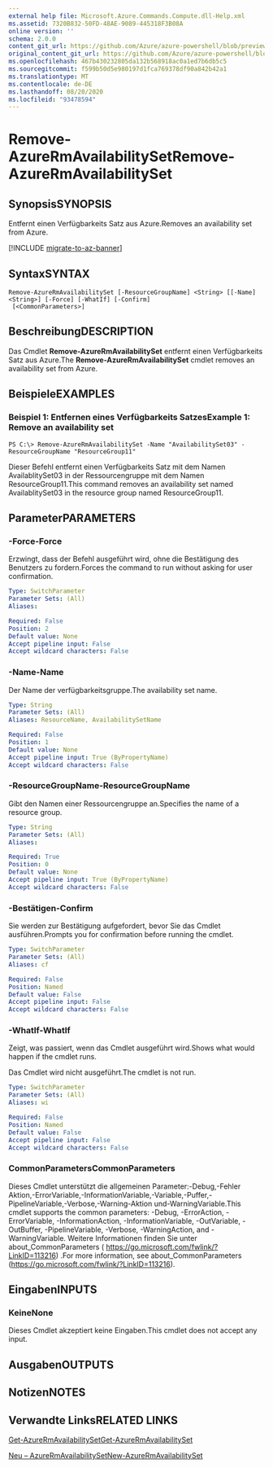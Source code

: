 ```yaml
---
external help file: Microsoft.Azure.Commands.Compute.dll-Help.xml
ms.assetid: 7320B832-50FD-48AE-9089-445318F3B08A
online version: ''
schema: 2.0.0
content_git_url: https://github.com/Azure/azure-powershell/blob/preview/src/ResourceManager/Compute/Stack/Commands.Compute/help/Remove-AzureRmAvailabilitySet.md
original_content_git_url: https://github.com/Azure/azure-powershell/blob/preview/src/ResourceManager/Compute/Stack/Commands.Compute/help/Remove-AzureRmAvailabilitySet.md
ms.openlocfilehash: 467b430232805da132b568918ac0a1ed7b6db5c5
ms.sourcegitcommit: f599b50d5e980197d1fca769378df90a842b42a1
ms.translationtype: MT
ms.contentlocale: de-DE
ms.lasthandoff: 08/20/2020
ms.locfileid: "93478594"
---
```

# <span data-ttu-id="76bd2-101">Remove-AzureRmAvailabilitySet</span><span class="sxs-lookup"><span data-stu-id="76bd2-101">Remove-AzureRmAvailabilitySet</span></span>

## <span data-ttu-id="76bd2-102">Synopsis</span><span class="sxs-lookup"><span data-stu-id="76bd2-102">SYNOPSIS</span></span>
<span data-ttu-id="76bd2-103">Entfernt einen Verfügbarkeits Satz aus Azure.</span><span class="sxs-lookup"><span data-stu-id="76bd2-103">Removes an availability set from Azure.</span></span>

[!INCLUDE [migrate-to-az-banner](../../includes/migrate-to-az-banner.md)]

## <span data-ttu-id="76bd2-104">Syntax</span><span class="sxs-lookup"><span data-stu-id="76bd2-104">SYNTAX</span></span>

```
Remove-AzureRmAvailabilitySet [-ResourceGroupName] <String> [[-Name] <String>] [-Force] [-WhatIf] [-Confirm]
 [<CommonParameters>]
```

## <span data-ttu-id="76bd2-105">Beschreibung</span><span class="sxs-lookup"><span data-stu-id="76bd2-105">DESCRIPTION</span></span>
<span data-ttu-id="76bd2-106">Das Cmdlet **Remove-AzureRmAvailabilitySet** entfernt einen Verfügbarkeits Satz aus Azure.</span><span class="sxs-lookup"><span data-stu-id="76bd2-106">The **Remove-AzureRmAvailabilitySet** cmdlet removes an availability set from Azure.</span></span>

## <span data-ttu-id="76bd2-107">Beispiele</span><span class="sxs-lookup"><span data-stu-id="76bd2-107">EXAMPLES</span></span>

### <span data-ttu-id="76bd2-108">Beispiel 1: Entfernen eines Verfügbarkeits Satzes</span><span class="sxs-lookup"><span data-stu-id="76bd2-108">Example 1: Remove an availability set</span></span>
```
PS C:\> Remove-AzureRmAvailabilitySet -Name "AvailabilitySet03" -ResourceGroupName "ResourceGroup11"
```

<span data-ttu-id="76bd2-109">Dieser Befehl entfernt einen Verfügbarkeits Satz mit dem Namen AvailablitySet03 in der Ressourcengruppe mit dem Namen ResourceGroup11.</span><span class="sxs-lookup"><span data-stu-id="76bd2-109">This command removes an availability set named AvailablitySet03 in the resource group named ResourceGroup11.</span></span>

## <span data-ttu-id="76bd2-110">Parameter</span><span class="sxs-lookup"><span data-stu-id="76bd2-110">PARAMETERS</span></span>

### <span data-ttu-id="76bd2-111">-Force</span><span class="sxs-lookup"><span data-stu-id="76bd2-111">-Force</span></span>
<span data-ttu-id="76bd2-112">Erzwingt, dass der Befehl ausgeführt wird, ohne die Bestätigung des Benutzers zu fordern.</span><span class="sxs-lookup"><span data-stu-id="76bd2-112">Forces the command to run without asking for user confirmation.</span></span>

```yaml
Type: SwitchParameter
Parameter Sets: (All)
Aliases: 

Required: False
Position: 2
Default value: None
Accept pipeline input: False
Accept wildcard characters: False
```

### <span data-ttu-id="76bd2-113">-Name</span><span class="sxs-lookup"><span data-stu-id="76bd2-113">-Name</span></span>
<span data-ttu-id="76bd2-114">Der Name der verfügbarkeitsgruppe.</span><span class="sxs-lookup"><span data-stu-id="76bd2-114">The availability set name.</span></span>

```yaml
Type: String
Parameter Sets: (All)
Aliases: ResourceName, AvailabilitySetName

Required: False
Position: 1
Default value: None
Accept pipeline input: True (ByPropertyName)
Accept wildcard characters: False
```

### <span data-ttu-id="76bd2-115">-ResourceGroupName</span><span class="sxs-lookup"><span data-stu-id="76bd2-115">-ResourceGroupName</span></span>
<span data-ttu-id="76bd2-116">Gibt den Namen einer Ressourcengruppe an.</span><span class="sxs-lookup"><span data-stu-id="76bd2-116">Specifies the name of a resource group.</span></span>

```yaml
Type: String
Parameter Sets: (All)
Aliases: 

Required: True
Position: 0
Default value: None
Accept pipeline input: True (ByPropertyName)
Accept wildcard characters: False
```

### <span data-ttu-id="76bd2-117">-Bestätigen</span><span class="sxs-lookup"><span data-stu-id="76bd2-117">-Confirm</span></span>
<span data-ttu-id="76bd2-118">Sie werden zur Bestätigung aufgefordert, bevor Sie das Cmdlet ausführen.</span><span class="sxs-lookup"><span data-stu-id="76bd2-118">Prompts you for confirmation before running the cmdlet.</span></span>

```yaml
Type: SwitchParameter
Parameter Sets: (All)
Aliases: cf

Required: False
Position: Named
Default value: False
Accept pipeline input: False
Accept wildcard characters: False
```

### <span data-ttu-id="76bd2-119">-WhatIf</span><span class="sxs-lookup"><span data-stu-id="76bd2-119">-WhatIf</span></span>
<span data-ttu-id="76bd2-120">Zeigt, was passiert, wenn das Cmdlet ausgeführt wird.</span><span class="sxs-lookup"><span data-stu-id="76bd2-120">Shows what would happen if the cmdlet runs.</span></span>

<span data-ttu-id="76bd2-121">Das Cmdlet wird nicht ausgeführt.</span><span class="sxs-lookup"><span data-stu-id="76bd2-121">The cmdlet is not run.</span></span>

```yaml
Type: SwitchParameter
Parameter Sets: (All)
Aliases: wi

Required: False
Position: Named
Default value: False
Accept pipeline input: False
Accept wildcard characters: False
```

### <span data-ttu-id="76bd2-122">CommonParameters</span><span class="sxs-lookup"><span data-stu-id="76bd2-122">CommonParameters</span></span>
<span data-ttu-id="76bd2-123">Dieses Cmdlet unterstützt die allgemeinen Parameter:-Debug,-Fehler Aktion,-ErrorVariable,-InformationVariable,-Variable,-Puffer,-PipelineVariable,-Verbose,-Warning-Aktion und-WarningVariable.</span><span class="sxs-lookup"><span data-stu-id="76bd2-123">This cmdlet supports the common parameters: -Debug, -ErrorAction, -ErrorVariable, -InformationAction, -InformationVariable, -OutVariable, -OutBuffer, -PipelineVariable, -Verbose, -WarningAction, and -WarningVariable.</span></span> <span data-ttu-id="76bd2-124">Weitere Informationen finden Sie unter about_CommonParameters ( https://go.microsoft.com/fwlink/?LinkID=113216) .</span><span class="sxs-lookup"><span data-stu-id="76bd2-124">For more information, see about_CommonParameters (https://go.microsoft.com/fwlink/?LinkID=113216).</span></span>

## <span data-ttu-id="76bd2-125">Eingaben</span><span class="sxs-lookup"><span data-stu-id="76bd2-125">INPUTS</span></span>

### <span data-ttu-id="76bd2-126">Keine</span><span class="sxs-lookup"><span data-stu-id="76bd2-126">None</span></span>
<span data-ttu-id="76bd2-127">Dieses Cmdlet akzeptiert keine Eingaben.</span><span class="sxs-lookup"><span data-stu-id="76bd2-127">This cmdlet does not accept any input.</span></span>

## <span data-ttu-id="76bd2-128">Ausgaben</span><span class="sxs-lookup"><span data-stu-id="76bd2-128">OUTPUTS</span></span>

## <span data-ttu-id="76bd2-129">Notizen</span><span class="sxs-lookup"><span data-stu-id="76bd2-129">NOTES</span></span>

## <span data-ttu-id="76bd2-130">Verwandte Links</span><span class="sxs-lookup"><span data-stu-id="76bd2-130">RELATED LINKS</span></span>

[<span data-ttu-id="76bd2-131">Get-AzureRmAvailabilitySet</span><span class="sxs-lookup"><span data-stu-id="76bd2-131">Get-AzureRmAvailabilitySet</span></span>](./Get-AzureRmAvailabilitySet.md)

[<span data-ttu-id="76bd2-132">Neu – AzureRmAvailabilitySet</span><span class="sxs-lookup"><span data-stu-id="76bd2-132">New-AzureRmAvailabilitySet</span></span>](./New-AzureRmAvailabilitySet.md)


